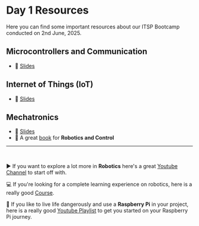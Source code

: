 # Day 1 Resources

Here you can find some important resources about our ITSP Bootcamp conducted on 2nd June, 2025.

## Microcontrollers and Communication

- 📖 [Slides](./resources/Presentation-Introduction%20to%20Microcontrollers&Communication.pdf)

## Internet of Things (IoT)

- 📖 [Slides](./resources/Presentation-Introduction%20to%20IoT.pdf)

## Mechatronics

- 📖 [Slides](./resources/Presentation%20-%20Introduction%20to%20Mechatronics.pdf)
- 📖 A great [book](./resources/Kinematics.pdf) for **Robotics and Control**

---  
<br>

▶️ If you want to explore a lot more in **Robotics** here's a great [Youtube Channel](https://youtube.com/@articulatedrobotics?si=XyZrdZfTTEk85s-g) to start off with.  
  
  
💻 If you're looking for a complete learning experience on robotics, here is a really good [Course](https://www.coursera.org/specializations/modernrobotics).  
  
🍓 If you like to live life dangerously and use a **Raspberry Pi** in your project, here is a really good [Youtube Playlist](https://youtube.com/playlist?list=PLLSegLrePWgIDKJTkdLyyQskh2HDdEL3y&si=0nw1077CcYLjMRjI) to get you started on your Raspberry Pi journey.
